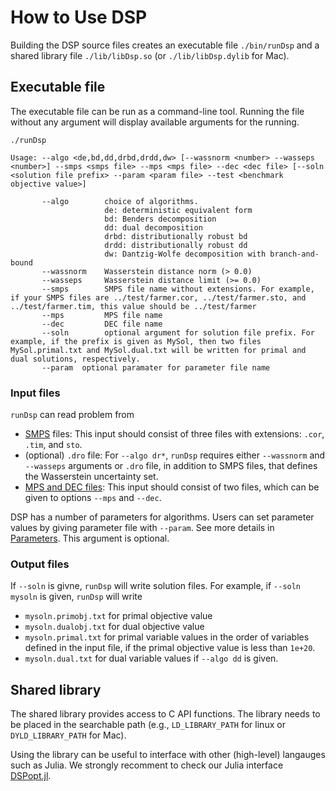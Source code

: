 # How to Use DSP

Building the DSP source files creates an executable file `./bin/runDsp` and a shared library file `./lib/libDsp.so` (or `./lib/libDsp.dylib` for Mac).

## Executable file

The executable file can be run as a command-line tool.
Running the file without any argument will display available arguments for the running.

```shell
./runDsp
```

```shell
Usage: --algo <de,bd,dd,drbd,drdd,dw> [--wassnorm <number> --wasseps <number>] --smps <smps file> --mps <mps file> --dec <dec file> [--soln <solution file prefix> --param <param file> --test <benchmark objective value>]

       --algo        choice of algorithms.
                     de: deterministic equivalent form
                     bd: Benders decomposition
                     dd: dual decomposition
                     drbd: distributionally robust bd
                     drdd: distributionally robust dd
                     dw: Dantzig-Wolfe decomposition with branch-and-bound
       --wassnorm    Wasserstein distance norm (> 0.0)
       --wasseps     Wasserstein distance limit (>= 0.0)
       --smps        SMPS file name without extensions. For example, if your SMPS files are ../test/farmer.cor, ../test/farmer.sto, and ../test/farmer.tim, this value should be ../test/farmer
       --mps         MPS file name
       --dec         DEC file name
       --soln        optional argument for solution file prefix. For example, if the prefix is given as MySol, then two files MySol.primal.txt and MySol.dual.txt will be written for primal and dual solutions, respectively.
       --param	optional paramater for parameter file name
```

### Input files

`runDsp` can read problem from

- [SMPS](https://ieeexplore.ieee.org/abstract/document/8142546) files: This input should consist of three files with extensions: `.cor`, `.tim`, and `sto`.
- (optional) `.dro` file: For `--algo dr*`, `runDsp` requires either `--wassnorm` and `--wasseps` arguments or `.dro` file, in addition to SMPS files, that defines the Wasserstein uncertainty set.
- [MPS and DEC files](https://gcg.or.rwth-aachen.de/doc/reader__dec_8h.html): This input should consist of two files, which can be given to options `--mps` and `--dec`.

DSP has a number of parameters for algorithms.
Users can set parameter values by giving parameter file with `--param`.
See more details in [Parameters](parameters.md).
This argument is optional.


### Output files

If `--soln` is givne, `runDsp` will write solution files.
For example, if `--soln mysoln` is given, `runDsp` will write

- `mysoln.primobj.txt` for primal objective value
- `mysoln.dualobj.txt` for dual objective value
- `mysoln.primal.txt` for primal variable values in the order of variables defined in the input file, if the primal objective value is less than `1e+20`.
- `mysoln.dual.txt` for dual variable values if `--algo dd` is given.

## Shared library

The shared library provides access to C API functions.
The library needs to be placed in the searchable path (e.g., `LD_LIBRARY_PATH` for linux or `DYLD_LIBRARY_PATH` for Mac).

Using the library can be useful to interface with other (high-level) langauges such as Julia.
We strongly recomment to check our Julia interface [DSPopt.jl](https://github.com/kibaekkim/DSPopt.jl).